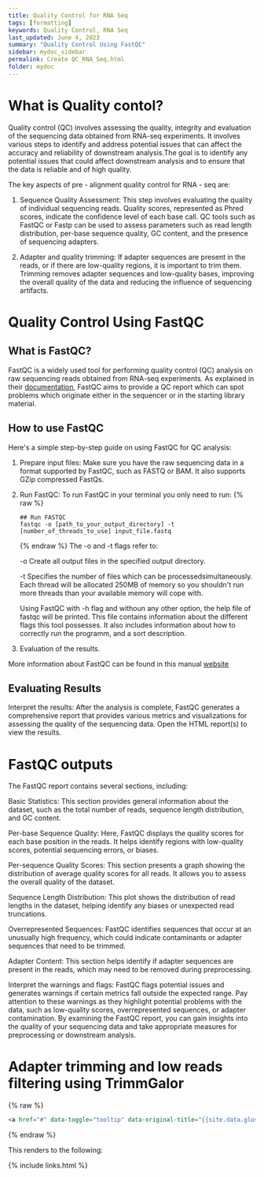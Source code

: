 ```yaml
---
title: Quality Control for RNA Seq
tags: [formatting]
keywords: Quality Control, RNA Seq
last_updated: June 4, 2023 
summary: "Quality Control Using FastQC"
sidebar: mydoc_sidebar
permalink: Create QC_RNA_Seq.html
folder: mydoc
---
```


# What is Quality contol?

Quality control (QC) involves assessing the quality, integrity and evaluation of the sequencing data obtained from RNA-seq experiments. It involves various 
steps to identify and address potential issues that can affect the accuracy and reliability of downstream analysis.The goal is to identify any potential issues 
that could affect downstream analysis and to ensure that the data is reliable and of high quality. 

The key aspects of pre - alignment quality control for RNA - seq are:

  1. Sequence Quality Assessment: This step involves evaluating the quality of individual sequencing reads. Quality scores, represented as Phred scores, 
     indicate the confidence level of each base call. QC tools such as FastQC or Fastp can be used to assess parameters such as read length distribution, 
     per-base sequence quality, GC content, and the presence of sequencing adapters.

  2. Adapter and quality trimming: If adapter sequences are present in the reads, or if there are low-quality regions, it is important to trim them. 
     Trimming removes adapter sequences and low-quality bases, improving the overall quality of the data and reducing the influence of sequencing artifacts.

# Quality Control Using FastQC

## What is FastQC?

FastQC is a widely used tool for performing quality control (QC) analysis on raw sequencing reads obtained from RNA-seq experiments. As explained in their [documentation](https://www.bioinformatics.babraham.ac.uk/projects/fastqc/Help/1%20Introduction/1.1%20What%20is%20FastQC.html),
FastQC aims to provide a QC report which can spot problems which originate either in the sequencer or in the starting library material.

## How to use FastQC

Here's a simple step-by-step guide on using FastQC for QC analysis:

  1. Prepare input files: Make sure you have the raw sequencing data in a format supported by FastQC, such as FASTQ or BAM. It also supports GZip compressed FastQs.

  2. Run FastQC: To run FastQC in your terminal you only need to run:
      {% raw %}
      ```
      ## Run FASTQC
      fastqc -o [path_to_your_output_directory] -t [number_of_threads_to_use] input_file.fastq
      ```
      {% endraw %}
     The -o and -t flags refer to:
     
      -o   Create all output files in the specified output directory.
     
      -t   Specifies the number of files which can be processedsimultaneously.  
            Each thread will be allocated 250MB of memory so you shouldn't run more threads than your available memory will cope with.
      
     Using FastQC with -h flag and withoun any other option, the help file of fastqc will be printed. This file contains information about the different flags 
     this tool possesses. It also includes information about how to correctly run the programm, and a sort description.
   
   3. Evaluation of the results.

More information about FastQC can be found in this manual [website](https://dnacore.missouri.edu/PDF/FastQC_Manual.pdf)

## Evaluating Results
   
   
   

Interpret the results: After the analysis is complete, FastQC generates a comprehensive report that provides various metrics and visualizations 
for assessing the quality of the sequencing data. 
Open the HTML report(s) to view the results.

# FastQC outputs

The FastQC report contains several sections, including:

Basic Statistics: This section provides general information about the dataset, such as the total number of reads, sequence length distribution, and GC content.

Per-base Sequence Quality: Here, FastQC displays the quality scores for each base position in the reads. 
It helps identify regions with low-quality scores, potential sequencing errors, or biases.

Per-sequence Quality Scores: This section presents a graph showing the distribution of average quality scores for all reads. 
It allows you to assess the overall quality of the dataset.

Sequence Length Distribution: This plot shows the distribution of read lengths in the dataset, helping identify any biases or unexpected read truncations.

Overrepresented Sequences: FastQC identifies sequences that occur at an unusually high frequency, which could indicate contaminants or adapter sequences that 
need to be trimmed.

Adapter Content: This section helps identify if adapter sequences are present in the reads, which may need to be removed during preprocessing.

Interpret the warnings and flags: FastQC flags potential issues and generates warnings if certain metrics fall outside the expected range. 
Pay attention to these warnings as they highlight potential problems with the data, such as low-quality scores, overrepresented sequences, 
or adapter contamination.
By examining the FastQC report, you can gain insights into the quality of your sequencing data 
and take appropriate measures for preprocessing or downstream analysis.





# Adapter trimming and low reads filtering using TrimmGalor








{% raw %}
```html
<a href="#" data-toggle="tooltip" data-original-title="{{site.data.glossary.jekyll_platform}}">Jekyll</a> is my favorite tool for building websites.
```
{% endraw %}

This renders to the following:














{% include links.html %}
